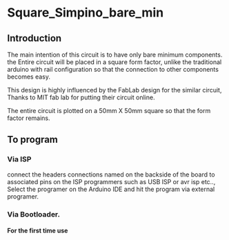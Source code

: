 # Square_Simpino_bare_min

## Introduction
The main intention of this circuit is to have only bare minimum components. 
the Entire circuit will be placed in a square form factor, unlike the traditional arduino with rail configuration so that the connection to other components becomes easy. 
 
This design is highly influenced by the FabLab design for the similar circuit, Thanks to MIT fab lab for putting their circuit online. 

The entire circuit is plotted on a 50mm X 50mm square so that the form factor remains. 

## To program
### Via ISP
connect the headers connections named on the backside of the board to associated pins on the ISP programmers such as USB ISP or avr isp etc.., Select the programer on the Arduino IDE and hit the program via external programer. 

### Via Bootloader. 
#### For the first time use
